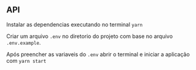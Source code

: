 ## API
Instalar as dependencias executando no terminal ``yarn``

Criar um arquivo ``.env`` no diretorio do projeto com base no arquivo ``.env.example``.

Após preencher as variaveis do ``.env`` abrir o terminal e iniciar a aplicação com ``yarn start``
